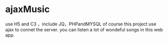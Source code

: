 # ajaxMusic
use H5 and C3 ，include JQ，PHPandMYSQL of course this project use ajax to connet the server.
you can listen a lot of wondeful songs in this web app.
